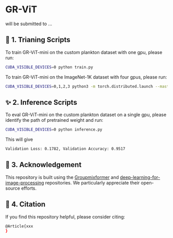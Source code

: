 # GR-ViT
will be submitted to ...


## 🌟 1. Trianing Scripts
To train GR-ViT-mini on the custom plankton dataset with one gpu, please run:
```bash
CUDA_VISIBLE_DEVICES=0 python train.py
```

To train GR-ViT-mini on the ImageNet-1K dataset with four gpus, please run:
```bash
CUDA_VISIBLE_DEVICES=0,1,2,3 python3 -m torch.distributed.launch --master_port 29501 --nproc_per_node 4 --nnodes 1 --use_env train.py --data-path /opt/data/private/zhousai/imagenet --batch-size 256 --output /opt/data/private/zhousai/output_grvit --cfg /opt/data/private/zhousai/imagenet1k_classification/configs/gr_vit_mini.yaml --model-type gr_vit --model-file GR_ViT.py --tag gr_vit_mini
```


## ✨ 2. Inference Scripts
To eval GR-ViT-mini on the custom plankton dataset on a single gpu, please identify the path of pretrained weight and run:
```bash
CUDA_VISIBLE_DEVICES=0 python inference.py
```
This will give
```bash
Validation Loss: 0.1782, Validation Accuracy: 0.9517
```


## 👏 3. Acknowledgement
This repository is built using the [Groupmixformer](https://github.com/AILab-CVC/GroupMixFormer) and [deep-learning-for-image-processing](https://github.com/WZMIAOMIAO/deep-learning-for-image-processing) repositories. We particularly appreciate their open-source efforts.


## 📖 4. Citation
If you find this repository helpful, please consider citing:
```bash
@Article{xxx
}
```
